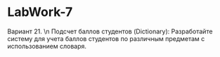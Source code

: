 # LabWork-7
Вариант 21. \n
Подсчет баллов студентов (Dictionary):
Разработайте систему для учета баллов студентов по различным предметам с использованием словаря.
